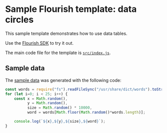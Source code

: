# Sample Flourish template: data circles

This sample template demonstrates how to use data tables.

Use the [Flourish SDK](https://www.npmjs.com/package/@flourish/sdk) to try it out.

The main code file for the template is [`src/index.js`](src/index.js).

## Sample data
The [sample data](data/Circles.csv) was generated with the following code:

```js
const words = require("fs").readFileSync("/usr/share/dict/words").toString("utf-8").split("\n");
for (let i=0; i < 25; i++) {
	const x = Math.random(),
	      y = Math.random(),
	      size = Math.random() * 10000,
	      word = words[Math.floor(Math.random()*words.length)];

	console.log(`${x},${y},${size},${word}`);
}
```
